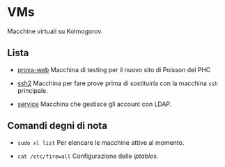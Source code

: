 
# VMs

Macchine virtuali su Kolmogorov.

## Lista

- [prova-web](./prova-web) Macchina di testing per il nuovo sito di Poisson del PHC

- [ssh2](./ssh2) Macchina per fare prove prima di sostituirla con la macchina `ssh` principale.

- [service](./service) Macchina che gestisce gli account con LDAP.

## Comandi degni di nota

- `sudo xl list` Per elencare le macchine attive al momento.

- `cat /etc/firewall` Configurazione delle _iptables_.
